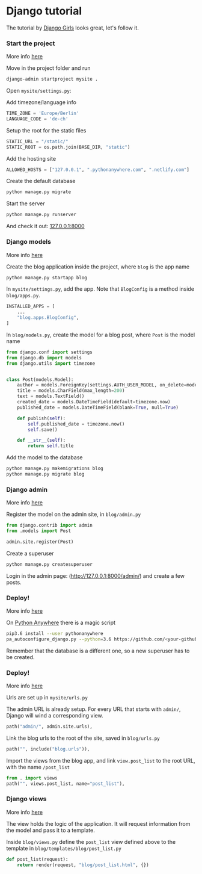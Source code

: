 # Django tutorial

The tutorial by [Django Girls](https://tutorial.djangogirls.org/en/) looks great, let's follow it.

### Start the project

More info [here](https://tutorial.djangogirls.org/en/django_start_project/)

Move in the project folder and run

```bash
django-admin startproject mysite .
```

Open `mysite/settings.py`:

Add timezone/language info
```python
TIME_ZONE = 'Europe/Berlin'
LANGUAGE_CODE = 'de-ch'
```

Setup the root for the static files

```python
STATIC_URL = "/static/"
STATIC_ROOT = os.path.join(BASE_DIR, "static")
```

Add the hosting site

```python
ALLOWED_HOSTS = ["127.0.0.1", ".pythonanywhere.com", ".netlify.com"]
```

Create the default database
```bash
python manage.py migrate
```

Start the server
```bash
python manage.py runserver
```

And check it out: [127.0.0.1:8000](http://127.0.0.1:8000/)

### Django models

More info [here](https://tutorial.djangogirls.org/en/django_models/)

Create the blog application inside the project, where `blog` is the app name

```bash
python manage.py startapp blog
```

In `mysite/settings.py`, add the app. Note that `BlogConfig` is a method inside `blog/apps.py`.

```python
INSTALLED_APPS = [
    ...
    "blog.apps.BlogConfig",
]
```

In `blog/models.py`, create the model for a blog post, where `Post` is the model name

```python
from django.conf import settings
from django.db import models
from django.utils import timezone


class Post(models.Model):
    author = models.ForeignKey(settings.AUTH_USER_MODEL, on_delete=models.CASCADE)
    title = models.CharField(max_length=200)
    text = models.TextField()
    created_date = models.DateTimeField(default=timezone.now)
    published_date = models.DateTimeField(blank=True, null=True)

    def publish(self):
        self.published_date = timezone.now()
        self.save()

    def __str__(self):
        return self.title
```

Add the model to the database
```bash
python manage.py makemigrations blog
python manage.py migrate blog
```

### Django admin

More info [here](https://tutorial.djangogirls.org/en/django_admin/)

Register the model on the admin site, in `blog/admin.py`

```python
from django.contrib import admin
from .models import Post

admin.site.register(Post)
```

Create a superuser
```bash
python manage.py createsuperuser
```

Login in the admin page: (http://127.0.0.1:8000/admin/) and create a few posts.

### Deploy!

More info [here](https://tutorial.djangogirls.org/en/deploy/)

On [Python Anywhere](https://www.pythonanywhere.com/) there is a magic script

```bash
pip3.6 install --user pythonanywhere
pa_autoconfigure_django.py --python=3.6 https://github.com/<your-github-username>/my-first-blog.git
```

Remember that the database is a different one, so a new superuser has to be created.

### Deploy!

More info [here](https://tutorial.djangogirls.org/en/django_urls/)

Urls are set up in `mysite/urls.py`

The admin URL is already setup. For every URL that starts with `admin/`, Django will wind a corresponding view.

```python
path("admin/", admin.site.urls),
```

Link the blog urls to the root of the site, saved in `blog/urls.py`

```python
path("", include("blog.urls")),
```

Import the views from the blog app, and link `view.post_list` to the root URL, with the name `/post_list`

```python
from . import views
path("", views.post_list, name="post_list"),
```

### Django views

More info [here](https://tutorial.djangogirls.org/en/django_views/)

The view holds the logic of the application.
It will request information from the model and pass it to a template.

Inside `blog/views.py` define the `post_list` view defined above to the template in `blog/templates/blog/post_list.py`

```python
def post_list(request):
    return render(request, "blog/post_list.html", {})
```


